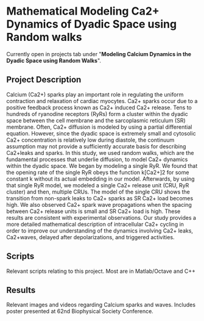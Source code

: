 # Mathematical Modeling Ca2+ Dynamics of Dyadic Space using Random walks
Currently open in projects tab under "__Modeling Calcium Dynamics in the Dyadic Space using Random Walks__".

## Project Description
Calcium (Ca2+) sparks play an important role in regulating the uniform contraction and relaxation of cardiac myocytes. Ca2+ sparks occur due to a positive feedback process known as Ca2+ induced Ca2+ release. Tens to hundreds of ryanodine receptors (RyRs) form a cluster within the dyadic space between the cell membrane and the sarcoplasmic reticulum (SR) membrane. Often, Ca2+ diffusion is modeled by using a partial differential equation. However, since the dyadic space is extremely small and cytosolic Ca2+ concentration is relatively low during diastole, the continuum assumption may not provide a sufficiently accurate basis for describing Ca2+leaks and sparks. In this study, we used random walks, which are the fundamental processes that underlie diffusion, to model Ca2+ dynamics within the dyadic space. We began by modeling a single RyR. We found that the opening rate of the single RyR obeys the function k[Ca2+]2 for some constant k without its actual embedding in our model. Afterwards, by using that single RyR model, we modeled a single Ca2+ release unit (CRU, RyR cluster) and then, multiple CRUs. The model of the single CRU shows the transition from non-spark leaks to Ca2+ sparks as SR Ca2+ load becomes high. We also observed Ca2+ spark wave propagations when the spacing between Ca2+ release units is small and SR Ca2+ load is high. These results are consistent with experimental observations. Our study provides a more detailed mathematical description of intracellular Ca2+ cycling in order to improve our understanding of the dynamics involving Ca2+ leaks, Ca2+waves, delayed after depolarizations, and triggered activities.

## Scripts
Relevant scripts relating to this project. Most are in Matlab/Octave and C++

## Results
Relevant images and videos regarding Calcium sparks and waves. Includes poster presented at 62nd Biophysical Society Conference.
